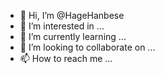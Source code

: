 - 👋 Hi, I’m @HageHanbese
- 👀 I’m interested in ...
- 🌱 I’m currently learning ...
- 💞️ I’m looking to collaborate on ...
- 📫 How to reach me ...

<!---
HageHanbese/HageHanbese is a ✨ special ✨ repository because its `README.md` (this file) appears on your GitHub profile.
You can click the Preview link to take a look at your changes.
--->
